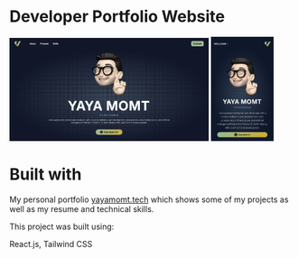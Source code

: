 # Developer Portfolio Website

<div class="flex">
  <img src="public/images/web_screen.png" width="70%"/>
  <img src="public/images/mobile_screen.jpg" width="22%"/>
</div>

# Built with

My personal portfolio <a href="https://yayamomt.tech/" target="blank">yayamomt.tech</a> which shows some of my projects as well as my resume and technical skills.

This project was built using:

React.js,
Tailwind CSS

